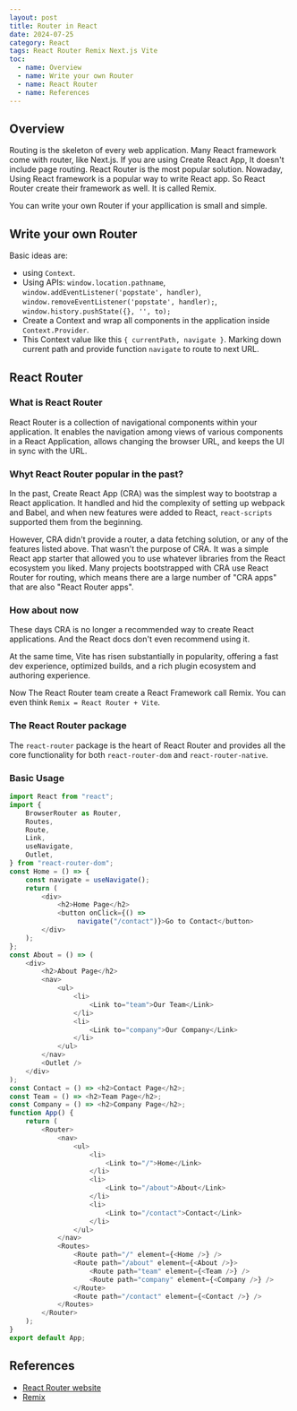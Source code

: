 ```yaml
---
layout: post
title: Router in React
date: 2024-07-25
category: React
tags: React Router Remix Next.js Vite
toc:
  - name: Overview
  - name: Write your own Router 
  - name: React Router
  - name: References
---
```


## Overview

Routing is the skeleton of every web application. Many React framework come with router, like Next.js. 
If you are using Create React App, It doesn't include page routing. React Router is the most popular solution.
Nowaday, Using React framework is a popular way to write React app. So React Router create their framework as well. It is called Remix.

You can write your own Router if your appllication is small and simple. 

## Write your own Router

Basic ideas are: 
- using `Context`. 
- Using APIs: `window.location.pathname`, `window.addEventListener('popstate', handler)`, `window.removeEventListener('popstate', handler);`, `window.history.pushState({}, '', to);`
- Create a Context and wrap all components in the application inside `Context.Provider`. 
- This Context value like this `{ currentPath, navigate }`. Marking down current path and provide function `navigate` to route to next URL.

## React Router

### What is React Router
React Router is a collection of navigational components within your application. It enables the navigation among views of various components in a React Application, allows changing the browser URL, and keeps the UI in sync with the URL.

### Whyt React Router popular in the past?
In the past, Create React App (CRA) was the simplest way to bootstrap a React application. It handled and hid the complexity of setting up webpack and Babel, and when new features were added to React, `react-scripts` supported them from the beginning.

However, CRA didn't provide a router, a data fetching solution, or any of the features listed above. That wasn't the purpose of CRA. It was a simple React app starter that allowed you to use whatever libraries from the React ecosystem you liked. Many projects bootstrapped with CRA use React Router for routing, which means there are a large number of "CRA apps" that are also "React Router apps".

### How about now
These days CRA is no longer a recommended way to create React applications. And the React docs don't even recommend using it.

At the same time, Vite has risen substantially in popularity, offering a fast dev experience, optimized builds, and a rich plugin ecosystem and authoring experience.

Now The React Router team create a React Framework call Remix. You can even think `Remix = React Router + Vite`.

### The React Router package
The `react-router` package is the heart of React Router and provides all the core functionality for both `react-router-dom` and `react-router-native`.

### Basic Usage
```js
import React from "react";
import {
    BrowserRouter as Router,
    Routes,
    Route,
    Link,
    useNavigate,
    Outlet,
} from "react-router-dom";
const Home = () => {
    const navigate = useNavigate();
    return (
        <div>
            <h2>Home Page</h2>
            <button onClick={() =>
                 navigate("/contact")}>Go to Contact</button>
        </div>
    );
};
const About = () => (
    <div>
        <h2>About Page</h2>
        <nav>
            <ul>
                <li>
                    <Link to="team">Our Team</Link>
                </li>
                <li>
                    <Link to="company">Our Company</Link>
                </li>
            </ul>
        </nav>
        <Outlet />
    </div>
);
const Contact = () => <h2>Contact Page</h2>;
const Team = () => <h2>Team Page</h2>;
const Company = () => <h2>Company Page</h2>;
function App() {
    return (
        <Router>
            <nav>
                <ul>
                    <li>
                        <Link to="/">Home</Link>
                    </li>
                    <li>
                        <Link to="/about">About</Link>
                    </li>
                    <li>
                        <Link to="/contact">Contact</Link>
                    </li>
                </ul>
            </nav>
            <Routes>
                <Route path="/" element={<Home />} />
                <Route path="/about" element={<About />}>
                    <Route path="team" element={<Team />} />
                    <Route path="company" element={<Company />} />
                </Route>
                <Route path="/contact" element={<Contact />} />
            </Routes>
        </Router>
    );
}
export default App;
```

## References

- [React Router website](https://reactrouter.com/)
- [Remix](https://remix.run/)